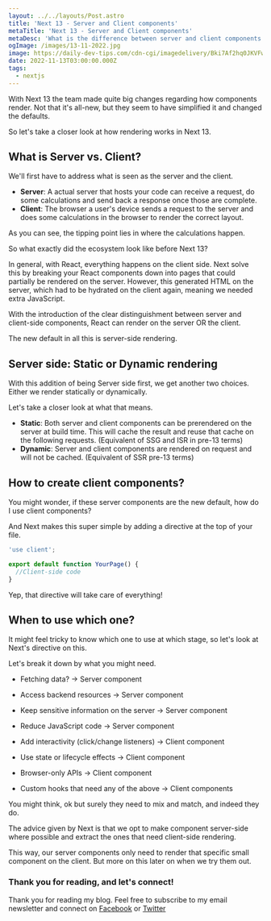 ```yaml
---
layout: ../../layouts/Post.astro
title: 'Next 13 - Server and Client components'
metaTitle: 'Next 13 - Server and Client components'
metaDesc: 'What is the difference between server and client components in Next 13'
ogImage: /images/13-11-2022.jpg
image: https://daily-dev-tips.com/cdn-cgi/imagedelivery/Bki7Af2hq0JKVFw1XYYMQg/d807b46d-29a7-4ebd-c907-03f054cd3200
date: 2022-11-13T03:00:00.000Z
tags:
  - nextjs
---
```


With Next 13 the team made quite big changes regarding how components render.
Not that it's all-new, but they seem to have simplified it and changed the defaults.

So let's take a closer look at how rendering works in Next 13.

## What is Server vs. Client?

We'll first have to address what is seen as the server and the client.

- **Server**: A actual server that hosts your code can receive a request, do some calculations and send back a response once those are complete.
- **Client**: The browser a user's device sends a request to the server and does some calculations in the browser to render the correct layout.

As you can see, the tipping point lies in where the calculations happen.

So what exactly did the ecosystem look like before Next 13?

In general, with React, everything happens on the client side. Next solve this by breaking your React components down into pages that could partially be rendered on the server.
However, this generated HTML on the server, which had to be hydrated on the client again, meaning we needed extra JavaScript.

With the introduction of the clear distinguishment between server and client-side components, React can render on the server OR the client.

The new default in all this is server-side rendering.

## Server side: Static or Dynamic rendering

With this addition of being Server side first, we get another two choices.
Either we render statically or dynamically.

Let's take a closer look at what that means.

- **Static**: Both server and client components can be prerendered on the server at build time. This will cache the result and reuse that cache on the following requests. (Equivalent of SSG and ISR in pre-13 terms)
- **Dynamic**: Server and client components are rendered on request and will not be cached. (Equivalent of SSR pre-13 terms)

## How to create client components?

You might wonder, if these server components are the new default, how do I use client components?

And Next makes this super simple by adding a directive at the top of your file.

```js
'use client';

export default function YourPage() {
  //Client-side code
}
```

Yep, that directive will take care of everything!

## When to use which one?

It might feel tricky to know which one to use at which stage, so let's look at Next's directive on this.

Let's break it down by what you might need.

- Fetching data? -> Server component
- Access backend resources -> Server component
- Keep sensitive information on the server -> Server component
- Reduce JavaScript code -> Server component

- Add interactivity (click/change listeners) -> Client component
- Use state or lifecycle effects -> Client component
- Browser-only APIs -> Client component
- Custom hooks that need any of the above -> Client components

You might think, ok but surely they need to mix and match, and indeed they do.

The advice given by Next is that we opt to make component server-side where possible and extract the ones that need client-side rendering.

This way, our server components only need to render that specific small component on the client.
But more on this later on when we try them out.

### Thank you for reading, and let's connect!

Thank you for reading my blog. Feel free to subscribe to my email newsletter and connect on [Facebook](https://www.facebook.com/DailyDevTipsBlog) or [Twitter](https://twitter.com/DailyDevTips1)
